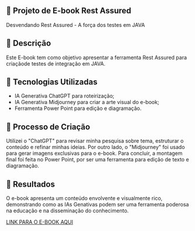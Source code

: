 ## 📒 Projeto de E-book Rest Assured
Desvendando Rest Assured - A força dos testes em JAVA
## 📒 Descrição
Este E-book tem como objetivo apresentar a ferramenta Rest Assured para criaçãode testes de integração em JAVA.

## 🤖 Tecnologias Utilizadas
- IA Generativa ChatGPT para roteirização;
- IA Generativa Midjourney para criar a arte visual do e-book;
- Ferramenta Power Point para edição e diagramação.
  
## 🧐 Processo de Criação
Utilizei o "ChatGPT" para revisar minha pesquisa sobre tema, estruturar o conteúdo e refinar minhas ideias. Por outro lado, o "Midjourney" foi usado para gerar imagens exclusivas para o e-book. Para concluir, a montagem final foi feita no Power Point, por ser uma ferramenta para edição de texto e diagramação.

## 🚀 Resultados
O e-book apresenta um conteúdo envolvente e visualmente rico, demonstrando como as IAs Genativas podem ser uma ferramenta poderosa na educação e na disseminação do conhecimento.

[LINK PARA O E-BOOK AQUI]()

